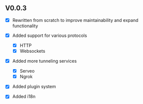 ## V0.0.3

- [x] Rewritten from scratch to improve maintainability and expand functionality

- [x] Added support for various protocols
    - [x] HTTP
    - [x] Websockets

- [x] Added more tunneling services
    - [x] Serveo
    - [x] Ngrok

- [x] Added plugin system

- [x] Added i18n
